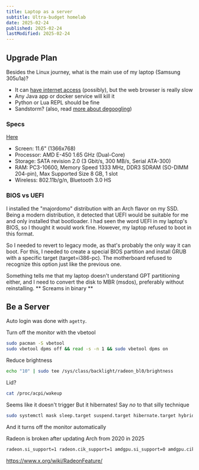 ```yaml
---
title: Laptop as a server
subtitle: Ultra-budget homelab
date: 2025-02-24
published: 2025-02-24
lastModified: 2025-02-24
---
```


## Upgrade Plan

Besides the Linux journey, what is the main use of my laptop (Samsung 305u1a)?

- It can [have internet access](/linux/linksys-wusb6100m-wifi-adapter) (possibly), but the web browser is really slow
- Any Java app or docker service will kill it
- Python or Lua REPL should be fine
- Sandstorm? (also, read [more about degoogling](/blog/degoogling))

### Specs

[Here](https://www.productindetail.com/pn/samsung-series-3-305u1a)

- Screen: 11.6" (1366x768)
- Processor: AMD E-450 1.65 GHz (Dual-Core)
- Storage: SATA revision 2.0 (3 Gbit/s, 300 MB/s, Serial ATA-300)
- RAM: PC3-10600, Memory Speed 1333 MHz, DDR3 SDRAM (SO-DIMM 204-pin), Max Supported Size 8 GB, 1 slot
- Wireless: 802.11b/g/n, Bluetooth 3.0 HS

### BIOS vs UEFI

I installed the "majordomo" distribution with an Arch flavor on my SSD. Being a modern distribution, it detected that UEFI would be suitable for me and only installed that bootloader. I had seen the word UEFI in my laptop's BIOS, so I thought it would work fine. However, my laptop refused to boot in this format.

So I needed to revert to legacy mode, as that's probably the only way it can boot. For this, I needed to create a special BIOS partition and install GRUB with a specific target (target=i386-pc). The motherboard refused to recognize this option just like the previous one.

Something tells me that my laptop doesn't understand GPT partitioning either, and I need to convert the disk to MBR (msdos), preferably without reinstalling. ** Screams in binary **

## Be a Server

Auto login was done with `agetty`.

Turn off the monitor with the vbetool

```sh
sudo pacman -S vbetool
sudo vbetool dpms off && read -s -n 1 && sudo vbetool dpms on
```

Reduce brightness

```sh
echo "10" | sudo tee /sys/class/backlight/radeon_bl0/brightness
```

Lid?

```sh
cat /proc/acpi/wakeup
```

Seems like it doesn't trigger
But it hibernates! Say _no_ to that silly technique

```sh
sudo systemctl mask sleep.target suspend.target hibernate.target hybrid-sleep.target
```

And it turns off the monitor automatically

Radeon is broken after updating Arch from 2020 in 2025

```sh
radeon.si_support=1 radeon.cik_support=1 amdgpu.si_support=0 amdgpu.cik_support=0
```

https://www.x.org/wiki/RadeonFeature/
